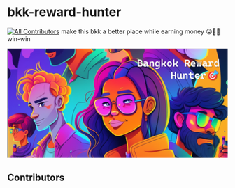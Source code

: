 # bkk-reward-hunter
[![All Contributors](https://img.shields.io/github/all-contributors/wasdee/bkk-reward-hunter?color=ee8449&style=flat-square)](#contributors)
make this bkk a better place while earning money 😜🤑🥳win-win

![team bangkok reward hunter](Assets/team_cover.png)

## Contributors

<!-- ALL-CONTRIBUTORS-LIST:START - Do not remove or modify this section -->
<!-- prettier-ignore-start -->
<!-- markdownlint-disable -->

<!-- markdownlint-restore -->
<!-- prettier-ignore-end -->

<!-- ALL-CONTRIBUTORS-LIST:END -->
